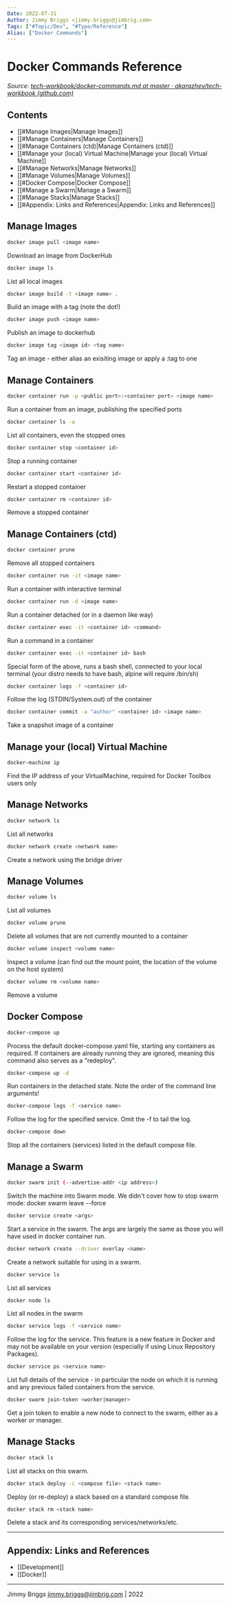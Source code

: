 ```yaml
---
Date: 2022-07-31
Author: Jimmy Briggs <jimmy.briggs@jimbrig.com>
Tags: ["#Topic/Dev", "#Type/Reference"]
Alias: ["Docker Commands"]
---
```


# Docker Commands Reference

*Source: [tech-workbook/docker-commands.md at master · akarazhev/tech-workbook (github.com)](https://github.com/akarazhev/tech-workbook/blob/master/commands/docker-commands.md)*

## Contents

- [[#Manage Images|Manage Images]]
- [[#Manage Containers|Manage Containers]]
- [[#Manage Containers (ctd)|Manage Containers (ctd)]]
- [[#Manage your (local) Virtual Machine|Manage your (local) Virtual Machine]]
- [[#Manage Networks|Manage Networks]]
- [[#Manage Volumes|Manage Volumes]]
- [[#Docker Compose|Docker Compose]]
- [[#Manage a Swarm|Manage a Swarm]]
- [[#Manage Stacks|Manage Stacks]]
- [[#Appendix: Links and References|Appendix: Links and References]]

## Manage Images

```bash
docker image pull <image name>
```

Download an image from DockerHub

```bash
docker image ls
```

List all local images

```bash
docker image build -t <image name> .
```

Build an image with a tag (note the dot!)

```bash
docker image push <image name>
```

Publish an image to dockerhub

```bash
docker image tag <image id> <tag name>
```

Tag an image - either alias an exisiting image or apply a :tag to one

## Manage Containers

```bash
docker container run -p <public port>:<container port> <image name>
```

Run a container from an image, publishing the specified ports

```bash
docker container ls -a
```

List all containers, even the stopped ones

```bash
docker container stop <container id>
```

Stop a running container

```bash
docker container start <container id>
```

Restart a stopped container

```bash
docker container rm <container id>
```

Remove a stopped container
 
## Manage Containers (ctd) 

```bash
docker container prune
```

Remove all stopped containers

```bash
docker container run -it <image name>
```

Run a container with interactive terminal

```bash
docker container run -d <image name>
```

Run a container detached (or in a daemon like way)

```bash
docker container exec -it <container id> <command>
```

Run a command in a container

```bash
docker container exec -it <container id> bash
```

Special form of the above, runs a bash shell, connected to your local terminal (your distro needs to have bash, alpine will require /bin/sh)

```bash
docker container logs -f <container id>
```

Follow the log (STDIN/System.out) of the container

```bash
docker container commit -a "author" <container id> <image name>
```

Take a snapshot image of a container

## Manage your (local) Virtual Machine

```bash
docker-machine ip
```

Find the IP address of your VirtualMachine, required for Docker Toolbox users only

## Manage Networks 

```bash
docker network ls
```

List all networks

```bash
docker network create <network name>
```

Create a network using the bridge driver

## Manage Volumes 

```bash
docker volume ls
```

List all volumes

```bash
docker volume prune
```

Delete all volumes that are not currently mounted to a container

```bash
docker volume inspect <volume name>
```

Inspect a volume (can find out the mount point, the location of the volume on the host system)

```bash
docker volume rm <volume name>
```

Remove a volume

## Docker Compose

```bash
docker-compose up
```

Process the default docker-compose.yaml file, starting any containers as required. If containers are already running they are ignored, meaning this command also serves as a "redeploy".

```bash
docker-compose up -d
```

Run containers in the detached state. Note the order of the command line arguments!

```bash
docker-compose logs -f <service name>
```

Follow the log for the specified service. Omit the -f to tail the log.

```bash
docker-compose down
```

Stop all the containers (services) listed in the default compose file.

## Manage a Swarm

```bash
docker swarm init (--advertise-addr <ip address>)
```

Switch the machine into Swarm mode. We didn't cover how to stop swarm mode: docker swarm leave --force

```bash
docker service create <args>
```

Start a service in the swarm. The args are largely the same as those you will have used in docker container run.

```bash
docker network create --driver overlay <name>
```

Create a network suitable for using in a swarm.

```bash
docker service ls
```

List all services

```bash
docker node ls
```

List all nodes in the swarm

```bash
docker service logs -f <service name>
```

Follow the log for the service. This feature is a new feature in Docker and may not be available on your version (especially if using Linux Repository Packages).

```bash
docker service ps <service name>
```

List full details of the service - in particular the node on which it is running and any previous failed containers from the service.

```bash
docker swarm join-token <worker|manager>
```

Get a join token to enable a new node to connect to the swarm, either as a worker or manager.

## Manage Stacks 

```bash
docker stack ls
```

List all stacks on this swarm.

```bash
docker stack deploy -c <compose file> <stack name>
```

Deploy (or re-deploy) a stack based on a standard compose file.

```bash
docker stack rm <stack name>
```

Delete a stack and its corresponding services/networks/etc.

***

## Appendix: Links and References

- [[Development]]
- [[Docker]]

***

Jimmy Briggs <jimmy.briggs@jimbrig.com> | 2022